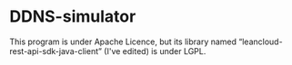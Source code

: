 ﻿# DDNS-simulator
This program is under Apache Licence, but its library named “leancloud-rest-api-sdk-java-client” (I've edited) is under LGPL.
